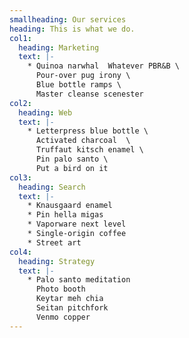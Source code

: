 ```yaml
---
smallheading: Our services
heading: This is what we do.
col1:
  heading: Marketing
  text: |-
    * Quinoa narwhal  Whatever PBR&B \
      Pour-over pug irony \
      Blue bottle ramps \
      Master cleanse scenester
col2:
  heading: Web
  text: |-
    * Letterpress blue bottle \
      Activated charcoal  \
      Truffaut kitsch enamel \
      Pin palo santo \
      Put a bird on it
col3:
  heading: Search
  text: |-
    * Knausgaard enamel
    * Pin hella migas
    * Vaporware next level
    * Single-origin coffee
    * Street art
col4:
  heading: Strategy
  text: |-
    * Palo santo meditation
      Photo booth
      Keytar meh chia
      Seitan pitchfork
      Venmo copper
---
```

